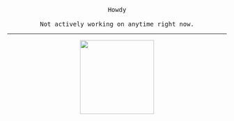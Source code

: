 <p align="center">
  <samp>Howdy</samp>
  <br>
  <br>
  <samp>Not actively working on anytime right now.</samp>
</p>

---

<p align="center">
  <img height="170" src="https://github-readme-stats.vercel.app/api?username=luneaux&count_private=true&include_all_commits=true&theme=solarized-light" />
</p>

<!--
**luneaux/luneaux** is a ✨ _special_ ✨ repository because its `README.md` (this file) appears on your GitHub profile.

Here are some ideas to get you started:

- 🔭 I’m currently working on ...
- 🌱 I’m currently learning ...
- 👯 I’m looking to collaborate on ...
- 🤔 I’m looking for help with ...
- 💬 Ask me about ...
- 📫 How to reach me: ...
- 😄 Pronouns: ...
- ⚡ Fun fact: ...
-->
